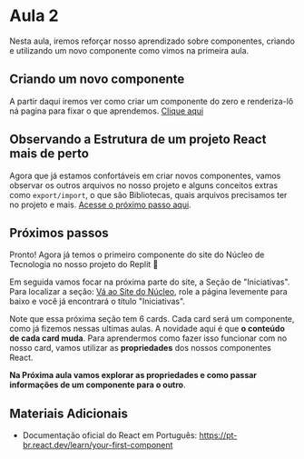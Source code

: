 # Aula 2

Nesta aula, iremos reforçar nosso aprendizado sobre componentes, criando e utilizando um novo componente como vimos na primeira aula.

## Criando um novo componente
A partir daqui iremos ver como criar um componente do zero e renderiza-lô ná pagina para fixar o que aprendemos.
[Clique aqui](./criando_componente.md)

## Observando a Estrutura de um projeto React mais de perto

Agora que já estamos confortáveis em criar novos componentes, vamos observar os outros arquivos no nosso projeto e alguns conceitos extras como `export/import`, o que são Bibliotecas, quais arquivos precisamos ter no projeto e mais. [Acesse o próximo passo aqui](./detalhando_o_projeto_no_replit.md).

## Próximos passos

Pronto! Agora já temos o primeiro componente do site do Núcleo de Tecnologia no nosso projeto do Replit 🎉

Em seguida vamos focar na próxima parte do site, a Seção de "Iniciativas". Para localizar a seção: [Vá ao Site do Núcleo](https://nucleodetecnologia.com.br/), role a página levemente para baixo e você já encontrará o título "Iniciativas".

Note que essa próxima seção tem 6 cards. Cada card será um componente, como já fizemos nessas ultimas aulas. A novidade aqui é que **o conteúdo de cada card muda**. Para aprendermos como fazer isso funcionar com no nosso card, vamos utilizar as **propriedades** dos nossos componentes React.

**Na Próxima aula vamos explorar as propriedades e como passar informações de um componente para o outro**.

## Materiais Adicionais

- Documentação oficial do React em Português: https://pt-br.react.dev/learn/your-first-component
